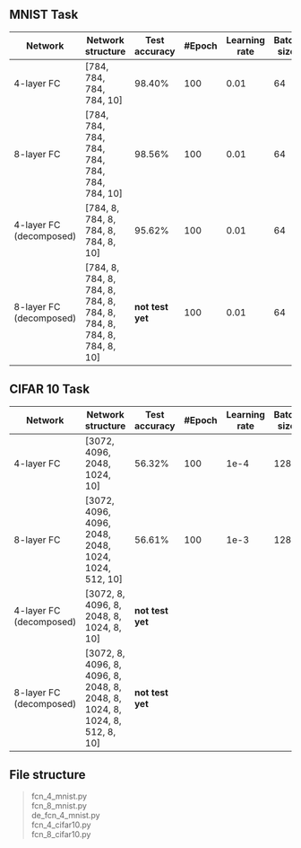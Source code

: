 
## MNIST Task
|Network|Network structure|Test accuracy|#Epoch|Learning rate|Batch size|Initialization metod|Optimizer
|-|-|-|-|-|-|-|-|
|4-layer FC|[784, 784, 784, 784, 10]|98.40%|100|0.01|64|random|SGD with 0.9 momentum
|8-layer FC|[784, 784, 784, 784, 784, 784, 784, 784, 10]|98.56%|100|0.01|64|random|SGD with 0.9 momentum
|4-layer FC (decomposed)|[784, 8, 784, 8, 784, 8, 784, 8, 10]|95.62%|100|0.01|64|low rank matrix decomposition initialization|SGD with 0.9 momentum
|8-layer FC (decomposed)|[784, 8, 784, 8, 784, 8, 784, 8, 784, 8, 784, 8, 784, 8, 784, 8, 10]| **not test yet**|100|0.01|64|low rank matrix decomposition initialization|SGD with 0.9 momentum

## CIFAR 10 Task
|Network|Network structure|Test accuracy|#Epoch|Learning rate|Batch size|Initialization method|Optimizer
|-|-|-|-|-|-|-|-|
|4-layer FC|[3072, 4096, 2048, 1024, 10]|56.32%|100|1e-4|128|random|Adam
|8-layer FC|[3072, 4096, 4096, 2048, 2048, 1024, 1024, 512, 10]|56.61%|100|1e-3|128|random|Adam
|4-layer FC (decomposed)|[3072, 8, 4096, 8, 2048, 8, 1024, 8, 10]|**not test yet**|
|8-layer FC (decomposed)|[3072, 8, 4096, 8, 4096, 8, 2048, 8, 2048, 8, 1024, 8, 1024, 8, 512, 8, 10]|**not test yet**|

##  File structure
> fcn_4_mnist.py <br>
> fcn_8_mnist.py <br>
> de_fcn_4_mnist.py <br>
> fcn_4_cifar10.py <br>
> fcn_8_cifar10.py <br>



